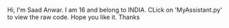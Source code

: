Hi,
I'm Saad Anwar. 
 I am 16 and belong to INDIA. 
 CLick on 'MyAssistant.py' to view the raw code.
 Hope you like it. 
 Thanks
